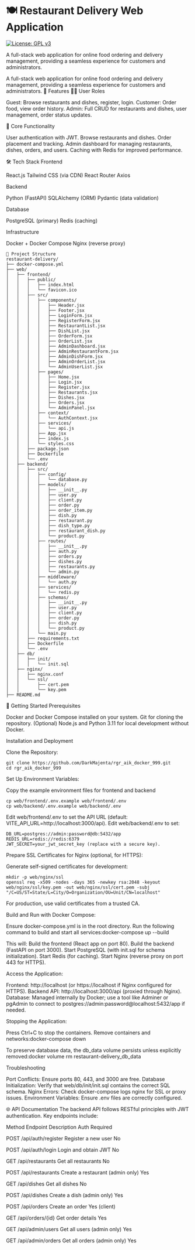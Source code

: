 # 🍽️ Restaurant Delivery Web Application

[![License: GPL v3](https://img.shields.io/badge/License-GPLv3-blue.svg)](https://www.gnu.org/licenses/gpl-3.0)

A full-stack web application for online food ordering and delivery management, providing a seamless experience for customers and administrators.

A full-stack web application for online food ordering and delivery management, providing a seamless experience for customers and administrators.
🌟 Features
👨‍🍳 User Roles

Guest: Browse restaurants and dishes, register, login.
Customer: Order food, view order history.
Admin: Full CRUD for restaurants and dishes, user management, order status updates.

🚀 Core Functionality

User authentication with JWT.
Browse restaurants and dishes.
Order placement and tracking.
Admin dashboard for managing restaurants, dishes, orders, and users.
Caching with Redis for improved performance.

🛠️ Tech Stack
Frontend

React.js
Tailwind CSS (via CDN)
React Router
Axios

Backend

Python (FastAPI)
SQLAlchemy (ORM)
Pydantic (data validation)

Database

PostgreSQL (primary)
Redis (caching)

Infrastructure

Docker + Docker Compose
Nginx (reverse proxy)

```
📂 Project Structure
restaurant-delivery/
├── docker-compose.yml
├── web/
│   ├── frontend/
│   │   ├── public/
│   │   │   ├── index.html
│   │   │   └── favicon.ico
│   │   ├── src/
│   │   │   ├── components/
│   │   │   │   ├── Header.jsx
│   │   │   │   ├── Footer.jsx
│   │   │   │   ├── LoginForm.jsx
│   │   │   │   ├── RegisterForm.jsx
│   │   │   │   ├── RestaurantList.jsx
│   │   │   │   ├── DishList.jsx
│   │   │   │   ├── OrderForm.jsx
│   │   │   │   ├── OrderList.jsx
│   │   │   │   ├── AdminDashboard.jsx
│   │   │   │   ├── AdminRestaurantForm.jsx
│   │   │   │   ├── AdminDishForm.jsx
│   │   │   │   ├── AdminOrderList.jsx
│   │   │   │   └── AdminUserList.jsx
│   │   │   ├── pages/
│   │   │   │   ├── Home.jsx
│   │   │   │   ├── Login.jsx
│   │   │   │   ├── Register.jsx
│   │   │   │   ├── Restaurants.jsx
│   │   │   │   ├── Dishes.jsx
│   │   │   │   ├── Orders.jsx
│   │   │   │   └── AdminPanel.jsx
│   │   │   ├── context/
│   │   │   │   └── AuthContext.jsx
│   │   │   ├── services/
│   │   │   │   └── api.js
│   │   │   ├── App.jsx
│   │   │   ├── index.js
│   │   │   └── styles.css
│   │   ├── package.json
│   │   ├── Dockerfile
│   │   └── .env
│   ├── backend/
│   │   ├── src/
│   │   │   ├── config/
│   │   │   │   └── database.py
│   │   │   ├── models/
│   │   │   │   ├── __init__.py
│   │   │   │   ├── user.py
│   │   │   │   ├── client.py
│   │   │   │   ├── order.py
│   │   │   │   ├── order_item.py
│   │   │   │   ├── dish.py
│   │   │   │   ├── restaurant.py
│   │   │   │   ├── dish_type.py
│   │   │   │   ├── restaurant_dish.py
│   │   │   │   └── product.py
│   │   │   ├── routes/
│   │   │   │   ├── __init__.py
│   │   │   │   ├── auth.py
│   │   │   │   ├── orders.py
│   │   │   │   ├── dishes.py
│   │   │   │   ├── restaurants.py
│   │   │   │   └── admin.py
│   │   │   ├── middleware/
│   │   │   │   └── auth.py
│   │   │   ├── services/
│   │   │   │   └── redis.py
│   │   │   ├── schemas/
│   │   │   │   ├── __init__.py
│   │   │   │   ├── user.py
│   │   │   │   ├── client.py
│   │   │   │   ├── order.py
│   │   │   │   ├── dish.py
│   │   │   │   └── product.py
│   │   │   └── main.py
│   │   ├── requirements.txt
│   │   ├── Dockerfile
│   │   └── .env
│   ├── db/
│   │   ├── init/
│   │   │   └── init.sql
│   ├── nginx/
│   │   ├── nginx.conf
│   │   └── ssl/
│   │       ├── cert.pem
│   │       └── key.pem
├── README.md
```

🚀 Getting Started
Prerequisites

Docker and Docker Compose installed on your system.
Git for cloning the repository.
(Optional) Node.js and Python 3.11 for local development without Docker.

Installation and Deployment

Clone the Repository:
```
git clone https://github.com/DarkMajenta/rgr_aik_docker_999.git
cd rgr_aik_docker_999
```

Set Up Environment Variables:

Copy the example environment files for frontend and backend
```
cp web/frontend/.env.example web/frontend/.env
cp web/backend/.env.example web/backend/.env
```

Edit web/frontend/.env to set the API URL (default: VITE_API_URL=http://localhost:3000/api).
Edit web/backend/.env to set:
```
DB_URL=postgres://admin:password@db:5432/app
REDIS_URL=redis://redis:6379
JWT_SECRET=your_jwt_secret_key (replace with a secure key).
```



Prepare SSL Certificates for Nginx (optional, for HTTPS):

Generate self-signed certificates for development:
```
mkdir -p web/nginx/ssl
openssl req -x509 -nodes -days 365 -newkey rsa:2048 -keyout web/nginx/ssl/key.pem -out web/nginx/ssl/cert.pem -subj "/C=US/ST=State/L=City/O=Organization/OU=Unit/CN=localhost"
```

For production, use valid certificates from a trusted CA.


Build and Run with Docker Compose:

Ensure docker-compose.yml is in the root directory.
Run the following command to build and start all services:docker-compose up --build


This will:
Build the frontend (React app on port 80).
Build the backend (FastAPI on port 3000).
Start PostgreSQL (with init.sql for schema initialization).
Start Redis (for caching).
Start Nginx (reverse proxy on port 443 for HTTPS).




Access the Application:

Frontend: http://localhost (or https://localhost if Nginx configured for HTTPS).
Backend API: http://localhost:3000/api (proxied through Nginx).
Database: Managed internally by Docker; use a tool like Adminer or pgAdmin to connect to postgres://admin:password@localhost:5432/app if needed.


Stopping the Application:

Press Ctrl+C to stop the containers.
Remove containers and networks:docker-compose down


To preserve database data, the db_data volume persists unless explicitly removed:docker volume rm restaurant-delivery_db_data





Troubleshooting

Port Conflicts: Ensure ports 80, 443, and 3000 are free.
Database Initialization: Verify that web/db/init/init.sql contains the correct SQL schema.
Nginx Errors: Check docker-compose logs nginx for SSL or proxy issues.
Environment Variables: Ensure .env files are correctly configured.

🌐 API Documentation
The backend API follows RESTful principles with JWT authentication. Key endpoints include:



Method
Endpoint
Description
Auth Required



POST
/api/auth/register
Register a new user
No


POST
/api/auth/login
Login and obtain JWT
No


GET
/api/restaurants
Get all restaurants
No


POST
/api/restaurants
Create a restaurant (admin only)
Yes


GET
/api/dishes
Get all dishes
No


POST
/api/dishes
Create a dish (admin only)
Yes


POST
/api/orders
Create an order
Yes (client)


GET
/api/orders/{id}
Get order details
Yes


GET
/api/admin/users
Get all users (admin only)
Yes


GET
/api/admin/orders
Get all orders (admin only)
Yes


